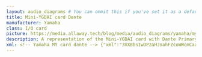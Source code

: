 ```yaml
---
layout: audio_diagrams # You can ommit this if you've set it as a default
title: Mini-YGDAI card Dante
manufacturer: Yamaha
class: I/O card
picture: https://media.allaway.tech/blog/media/audio_diagrams/yamaha/my_card_dante.jpg # 200 x 110
description: A representation of the Mini-YGDAI card with Dante Primary and Secondary connectors. This block fits into the card slot on a Yamaha digital console shape
xml: <!-- Yamaha MY card dante --> {"xml":"3VXBbsIwDP2aHJnahFZcoWWcmCaxHThm1COR2qQLZpR9/dw2ZasAbQfYpklJ6/g9J/Zz1TCRFNXMyVLNbQY5E1MmEmcttlZRJZDnjAc6YyJlnAc0Gb89g4YNGpTSgcHvBPA24FXmW2g9rWOD+9w71s5uS08Dh1D1jlpZY2CF8qmjB8cpNFR//gxsAej2RNnpDJVndGEK9Fr5sNj75MYncgj9KIgMX9Pp+sTX9VF5JoOaHzAx2SmNsCjlqkZ31BfyKSxo/zQk89kaXOi3GgzrdWm1wSa/aEKDMk6Cm6h+HmZEhySEhacxGmJyVt7PMvLfk3F4QsY4Ry9IT8/4ZWs7YLBppBoTYVRWTZ0dTNa6fi9lIZUkQjq+e5gO5sswHowf08P+lFl7REu/XPf4Ufeu3Qh+gUZER41IpUEg173ThfSbXUKg0d/4uvd97X5C4/isxgug3132f1UeXk9lWn7cag3Wu/TeAQ==","w":120,"h":60,"aspect":"fixed","title":"Yamaha MY card Dante"}
---
```

